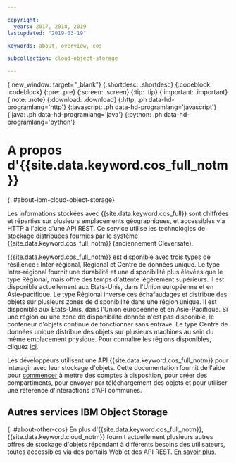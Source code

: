 ```yaml
---

copyright:
  years: 2017, 2018, 2019
lastupdated: "2019-03-19"

keywords: about, overview, cos

subcollection: cloud-object-storage

---
```

{:new_window: target="_blank"}
{:shortdesc: .shortdesc}
{:codeblock: .codeblock}
{:pre: .pre}
{:screen: .screen}
{:tip: .tip}
{:important: .important}
{:note: .note}
{:download: .download} 
{:http: .ph data-hd-programlang='http'} 
{:javascript: .ph data-hd-programlang='javascript'} 
{:java: .ph data-hd-programlang='java'} 
{:python: .ph data-hd-programlang='python'}


# A propos d'{{site.data.keyword.cos_full_notm}}
{: #about-ibm-cloud-object-storage}

Les informations stockées avec {{site.data.keyword.cos_full}} sont chiffrées et réparties sur plusieurs emplacements géographiques, et accessibles via HTTP à l'aide d'une API REST. Ce service utilise les technologies de stockage distribuées fournies par le système {{site.data.keyword.cos_full_notm}} (anciennement Cleversafe).

{{site.data.keyword.cos_full_notm}} est disponible avec trois types de résilience : Inter-régional, Régional et Centre de données unique. Le type Inter-régional fournit une durabilité et une disponibilité plus élevées que le type Régional, mais offre des temps d'attente légèrement supérieurs. Il est disponible actuellement aux Etats-Unis, dans l'Union européenne et en Asie-pacifique. Le type Régional inverse ces échafaudages et distribue des objets sur plusieurs zones de disponibilité dans une région unique. Il est disponible aux Etats-Unis, dans l'Union européenne et en Asie-Pacifique. Si une région ou une zone de disponibilité donnée n'est pas disponible, le conteneur d'objets continue de fonctionner sans entrave. Le type Centre de données unique distribue des objets sur plusieurs machines au sein du même emplacement physique. Pour connaître les régions disponibles, cliquez [ici](/docs/services/cloud-object-storage/basics?topic=cloud-object-storage-endpoints#select-regions-and-endpoints). 

Les développeurs utilisent une API {{site.data.keyword.cos_full_notm}} pour interagir avec leur stockage d'objets. Cette documentation fournit de l'aide pour [commencer](/docs/services/cloud-object-storage?topic=cloud-object-storage-getting-started) à mettre des comptes à disposition, pour créer des compartiments, pour envoyer par téléchargement des objets et pour utiliser une référence d'interactions d'API communes. 

## Autres services IBM Object Storage
{: #about-other-cos}
En plus d'{{site.data.keyword.cos_full_notm}}, {{site.data.keyword.cloud_notm}} fournit actuellement plusieurs autres offres de stockage d'objets répondant à différents besoins des utilisateurs, toutes accessibles via des portails Web et des API REST. [En savoir plus.](https://cloud.ibm.com/docs/services/ibm-cos?topic=ibm-cos-object-storage-in-the-ibm-cloud)
